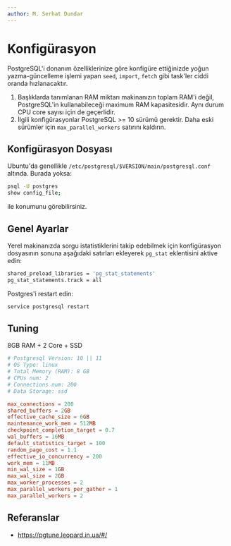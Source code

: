 ```yaml
---
author: M. Serhat Dundar
---
```


Konfigürasyon
=============

PostgreSQL'i donanım özelliklerinize göre konfigüre ettiğinizde yoğun yazma-güncelleme işlemi yapan `seed`, `import`,
`fetch` gibi task'ler ciddi oranda hızlanacaktır.

1. Başlıklarda tanımlanan RAM miktarı makinanızın toplam RAM'i değil, PostgreSQL'in kullanabileceği maximum RAM
   kapasitesidir. Aynı durum CPU core sayısı için de geçerlidir.
2. İlgili konfigürasyonlar PostgreSQL >= 10 sürümü gerektir. Daha eski sürümler için `max_parallel_workers` satırını
   kaldırın.

Konfigürasyon Dosyası
---------------------

Ubuntu'da genellikle `/etc/postgresql/$VERSION/main/postgresql.conf` altında. Burada yoksa:

```bash
psql -U postgres
show config_file;
```

ile konumunu görebilirsiniz.

Genel Ayarlar
-------------

Yerel makinanızda sorgu istatistiklerini takip edebilmek için konfigürasyon dosyasının sonuna aşağıdaki satırları
ekleyerek `pg_stat` eklentisini aktive edin:

```bash
shared_preload_libraries = 'pg_stat_statements'
pg_stat_statements.track = all
```

Postgres'i restart edin:

```bash
service postgresql restart
```

Tuning
------

8GB RAM + 2 Core + SSD

```conf
# Postgresql Version: 10 || 11
# OS Type: linux
# Total Memory (RAM): 8 GB
# CPUs num: 2
# Connections num: 200
# Data Storage: ssd

max_connections = 200
shared_buffers = 2GB
effective_cache_size = 6GB
maintenance_work_mem = 512MB
checkpoint_completion_target = 0.7
wal_buffers = 16MB
default_statistics_target = 100
random_page_cost = 1.1
effective_io_concurrency = 200
work_mem = 11MB
min_wal_size = 1GB
max_wal_size = 2GB
max_worker_processes = 2
max_parallel_workers_per_gather = 1
max_parallel_workers = 2
```

Referanslar
-----------

- <https://pgtune.leopard.in.ua/#/>
